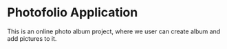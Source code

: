 <h1>Photofolio Application</h1>
This is an online photo album project, where we user can create album and add pictures to it.
